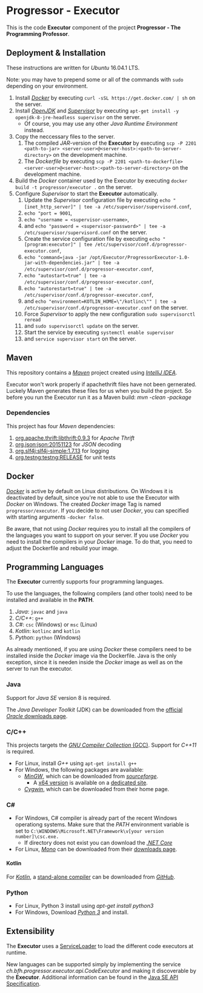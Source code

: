 # Progressor - Executor

This is the code **Executor** component of the project **Progressor - The Programming Professor**.

## Deployment & Installation

These instructions are written for *Ubuntu* 16.04.1 LTS.

Note: you may have to prepend some or all of the commands with `sudo` depending on your environment.

1. Install [*Docker*](https://www.docker.com/) by executing `curl -sSL https://get.docker.com/ | sh` on the server.
2. Install [*OpenJDK*](http://openjdk.java.net/) and [*Supervisor*](http://supervisord.org/) by executing `apt-get install -y openjdk-8-jre-headless supervisor` on the server.
   * Of course, you may use any other *Java Runtime Environment* instead.
3. Copy the neccessary files to the server.
   1. The compiled *JAR*-version of the **Executor** by executing `scp -P 2201 <path-to-jar> <server-user>@<server-host>:<path-to-server-directory>` on the development machine.
   2. The *Dockerfile* by executing `scp -P 2201 <path-to-dockerfile> <server-user>@<server-host>:<path-to-server-directory>` on the development machine.
4. Build the *Docker* container used by the Executor by executing `docker build -t progressor/executor .` on the server.
5. Configure *Supervisor* to start the **Executor** automatically.
   1.  Update the *Supervisor* configuration file by executing `echo "[inet_http_server]" | tee -a /etc/supervisor/supervisord.conf`,
   2.  `echo "port = 9001`,
   3.  `echo "username = <supervisor-username>`,
   4.  and `echo "password = <supervisor-password>" | tee -a /etc/supervisor/supervisord.conf` on the server.
   5.  Create the service configuration file by executing `echo "[program:executor]" | tee /etc/supervisor/conf.d/progressor-executor.conf`,
   6.  `echo "command=java -jar /opt/Executor/ProgressorExecutor-1.0-jar-with-dependencies.jar" | tee -a /etc/supervisor/conf.d/progressor-executor.conf`,
   7.  `echo "autostart=true" | tee -a /etc/supervisor/conf.d/progressor-executor.conf`,
   8.  `echo "autorestart=true" | tee -a /etc/supervisor/conf.d/progressor-executor.conf`,
   9.  and `echo "environment=KOTLIN_HOME=\"/kotlinc\"" | tee -a /etc/supervisor/conf.d/progressor-executor.conf` on the server.
   10. Force *Supervisor* to apply the new configuration `sudo supervisorctl reread`
   11. and `sudo supervisorctl update` on the server.
   12. Start the service by executing `systemctl enable supervisor`
   13. and `service supervisor start` on the server.

## Maven

This repository contains a [*Maven*](https://maven.apache.org/) project created using [*IntelliJ IDEA*](https://www.jetbrains.com/idea/).

Executor won't work properly if apachethrift files have not been gernerated. Luckely Maven generates these files for us when you build the project.
So before you run the Executor run it as a Maven build: *mvn -clean -package*

### Dependencies

This project has four *Maven* dependencies:

1. [org.apache.thrift:libthrift:0.9.3](http://mvnrepository.com/artifact/org.apache.thrift/libthrift/0.9.3)
   for *Apache Thrift*
2. [org.json:json:20151123](http://mvnrepository.com/artifact/org.json/json/20151123)
   for *JSON* decoding
3. [org.slf4j:slf4j-simple:1.7.13](http://mvnrepository.com/artifact/org.slf4j/slf4j-simple/1.7.13)
   for logging
3. [org.testng:testng:RELEASE](http://mvnrepository.com/artifact/org.testng/testng)
   for unit tests

## Docker

[*Docker*](https://www.docker.com/) is active by default on Linux distributions. On Windows it is deactivated by default, since you're not able to use the Executor with *Docker* on Windows.
The created *Docker* image Tag is named `progressor/executor`.
If you decide to not user *Docker*, you can specified with starting arguments `-docker false`.

Be aware, that not using *Docker* requires you to install all the compilers of the languages you want to support on your server.
If you use *Docker* you need to install the compilers in your *Docker* image. To do that, you need to adjust the Dockerfile and rebuild your image.

## Programming Languages

The **Executor** currently supports four programming languages.

To use the languages, the following compilers (and other tools) need to be installed and available in the **PATH**.

1. *Java*: `javac` and `java`
2. *C/C++*: `g++`
3. *C#*: `csc` (Windows) or `msc` (Linux)
4. *Kotlin*: `kotlinc` and `kotlin`
5. *Python*: `python` (Windows)

As already mentioned, if you are using *Docker* these compilers need to be installed inside the *Docker* image via the Dockerfile.
Java is the only exception, since it is needen inside the *Docker* image as well as on the server to run the executor.

### Java

Support for *Java SE* version 8 is required.

The *Java Developer Toolkit* (JDK) can be downloaded from the [official *Oracle* downloads page](http://www.oracle.com/technetwork/java/javase/downloads/).

### C/C++

This projects targets the [*GNU Compiler Collection* (GCC)](https://gcc.gnu.org/).
Support for *C++11* is required.

* For Linux, install *G++* using `apt-get install g++`
* For Windows, the following packages are available:
  * [*MinGW*](http://www.mingw.org/), which can be downloaded from [*sourceforge*](https://sourceforge.net/projects/mingw/files/).
    * A [x64 version](http://mingw-w64.org/) is available on a [dedicated site](http://mingw-w64.org/doku.php/download/win-builds).
  * [*Cygwin*](http://sourceware.org/cygwin/), which can be downloaded from their home page.

### C#

* For Windows, C# compiler is already part of the recent Windows operationg systems.
  Make sure that the *PATH* environment variable is set to `C:\WINDOWS\Microsoft.NET\Framework\v[your version number]\csc.exe.`
    * If directory does not exist you can download the [*.NET Core*](https://www.microsoft.com/net/download)
* For Linux, [*Mono*](http://www.mono-project.com/) can be downloaded from their [downloads page](http://www.mono-project.com/download/).

#### Kotlin

For [*Kotlin*](http://kotlinlang.org/), a [stand-alone compiler](http://kotlinlang.org/docs/tutorials/command-line.html) can be downloaded from [*GitHub*](https://github.com/JetBrains/kotlin/releases/latest).

### Python

* For Linux, Python 3 install using *apt-get install python3*
* For Windows, Download [*Python 3*](https://www.python.org/downloads/release/python-351/) and install.

## Extensibility

The **Executor** uses a [ServiceLoader](http://docs.oracle.com/javase/8/docs/api/java/util/ServiceLoader.html) to load the different code executors at runtime.

New languages can be supported simply by implementing the service *ch.bfh.progressor.executor.api.CodeExecutor* and making it discoverable by the **Executor**.
Additional information can be found in the [Java SE API Specification](http://docs.oracle.com/javase/8/docs/api/java/util/ServiceLoader.html).
